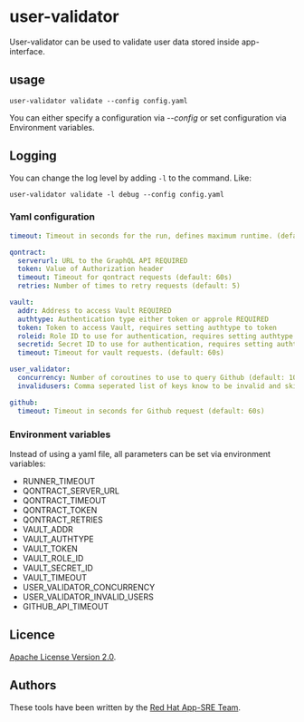 # user-validator

User-validator can be used to validate user data stored inside app-interface. 

## usage

`user-validator validate --config config.yaml` 

You can either specify a configuration via _--config_ or set configuration via Environment variables.

## Logging

You can change the log level by adding `-l` to the command. Like:

`user-validator validate -l debug --config config.yaml`

### Yaml configuration

```YAML
timeout: Timeout in seconds for the run, defines maximum runtime. (default: 0)

qontract: 
  serverurl: URL to the GraphQL API REQUIRED
  token: Value of Authorization header
  timeout: Timeout for qontract requests (default: 60s) 
  retries: Number of times to retry requests (default: 5)

vault:
  addr: Address to access Vault REQUIRED
  authtype: Authentication type either token or approle REQUIRED
  token: Token to access Vault, requires setting authtype to token
  roleid: Role ID to use for authentication, requires setting authtype to approle 
  secretid: Secret ID to use for authentication, requires setting authtype to approle
  timeout: Timeout for vault requests. (default: 60s) 

user_validator:
  concurrency: Number of coroutines to use to query Github (default: 10)
  invalidusers: Comma seperated list of keys know to be invalid and skipd for pgp key validation

github:
  timeout: Timeout in seconds for Github request (default: 60s)
```

### Environment variables

Instead of using a yaml file, all parameters can be set via environment variables:
 * RUNNER_TIMEOUT
 * QONTRACT_SERVER_URL
 * QONTRACT_TIMEOUT
 * QONTRACT_TOKEN
 * QONTRACT_RETRIES
 * VAULT_ADDR
 * VAULT_AUTHTYPE
 * VAULT_TOKEN
 * VAULT_ROLE_ID
 * VAULT_SECRET_ID
 * VAULT_TIMEOUT
 * USER_VALIDATOR_CONCURRENCY
 * USER_VALIDATOR_INVALID_USERS
 * GITHUB_API_TIMEOUT

## Licence
[Apache License Version 2.0](LICENSE).

## Authors

These tools have been written by the [Red Hat App-SRE Team](mailto:sd-app-sre@redhat.com).
